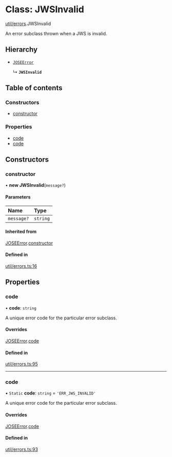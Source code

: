 # Class: JWSInvalid

[util/errors](../modules/util_errors.md).JWSInvalid

An error subclass thrown when a JWS is invalid.

## Hierarchy

- [`JOSEError`](util_errors.JOSEError.md)

  ↳ **`JWSInvalid`**

## Table of contents

### Constructors

- [constructor](util_errors.JWSInvalid.md#constructor)

### Properties

- [code](util_errors.JWSInvalid.md#code)
- [code](util_errors.JWSInvalid.md#code)

## Constructors

### constructor

• **new JWSInvalid**(`message?`)

#### Parameters

| Name | Type |
| :------ | :------ |
| `message?` | `string` |

#### Inherited from

[JOSEError](util_errors.JOSEError.md).[constructor](util_errors.JOSEError.md#constructor)

#### Defined in

[util/errors.ts:16](https://github.com/panva/jose/blob/v3.15.2/src/util/errors.ts#L16)

## Properties

### code

• **code**: `string`

A unique error code for the particular error subclass.

#### Overrides

[JOSEError](util_errors.JOSEError.md).[code](util_errors.JOSEError.md#code)

#### Defined in

[util/errors.ts:95](https://github.com/panva/jose/blob/v3.15.2/src/util/errors.ts#L95)

___

### code

▪ `Static` **code**: `string` = `'ERR_JWS_INVALID'`

A unique error code for the particular error subclass.

#### Overrides

[JOSEError](util_errors.JOSEError.md).[code](util_errors.JOSEError.md#code)

#### Defined in

[util/errors.ts:93](https://github.com/panva/jose/blob/v3.15.2/src/util/errors.ts#L93)
